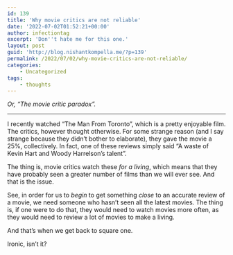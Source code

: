 ```yaml
---
id: 139
title: 'Why movie critics are not reliable'
date: '2022-07-02T01:52:21+00:00'
author: infectiontag
excerpt: 'Don''t hate me for this one.'
layout: post
guid: 'http://blog.nishantkompella.me/?p=139'
permalink: /2022/07/02/why-movie-critics-are-not-reliable/
categories:
    - Uncategorized
tags:
    - thoughts
---
```


*Or, “The movie critic paradox”.*

- - - - - -

I recently watched “The Man From Toronto”, which is a pretty enjoyable film. The critics, however thought otherwise. For some strange reason (and I say strange because they didn’t bother to elaborate), they gave the movie a 25%, collectively. In fact, one of these reviews simply said “A waste of Kevin Hart and Woody Harrelson’s talent”.

The thing is, movie critics watch these *for a living*, which means that they have probably seen a greater number of films than we will ever see. And that is the issue.

See, in order for us to *begin* to get something *close* to an accurate review of a movie, we need someone who hasn’t seen all the latest movies. The thing is, if one were to do that, they would need to watch movies more often, as they would need to review a lot of movies to make a living.

And that’s when we get back to square one.

Ironic, isn’t it?